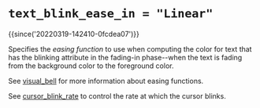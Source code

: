 # `text_blink_ease_in = "Linear"`

{{since('20220319-142410-0fcdea07')}}

Specifies the *easing function* to use when computing the color
for text that has the blinking attribute in the fading-in
phase--when the text is fading from the background color to the
foreground color.

See [visual_bell](visual_bell.md) for more information about
easing functions.

See [cursor_blink_rate](cursor_blink_rate.md) to control the rate
at which the cursor blinks.

